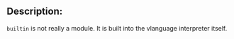 ## Description:

`builtin` is not really a module. It is built into the vlanguage interpreter itself.
